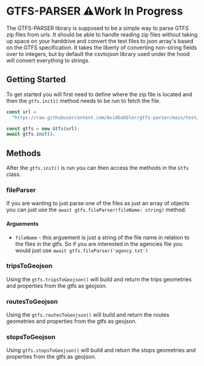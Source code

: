 # GTFS-PARSER ⚠️Work In Progress

The GTFS-PARSER library is
supposed to be a simple way to parse GTFS zip files from urls.
It should be able to handle reading zip files without taking
up space on your harddrive and convert the text files to
json array's based on the GTFS specification. It takes
the liberty of converting non-string fields over to integers,
but by default the csvtojson library used under the hood will
convert everything to strings.

## Getting Started

To get started you will first need to define where the zip file is
located and then the `gtfs.init()` method needs to be run to fetch the file.

```javascript
const url =
  "https://raw.githubusercontent.com/AvidDabbler/gtfs-parser/main/test/pts_google_transit.zip";

const gtfs = new Gtfs(url);
await gtfs.init();
```

## Methods

After the `gtfs.init()` is run you can then access the methods in the `Gtfs` class.

### fileParser

If you are wanting to just parse one of the files as just an
array of objects you can just use the `await gtfs.fileParser(fileName: string)` method.

#### Arguements

- `fileName` - this arguement is just a string of the file name in relation
  to the files in the gtfs.
  So if you are interested in the agencies file you would just use `await gtfs.fileParser('agency.txt')`

### tripsToGeojson

Using the `gtfs.tripsToGeojson()` will build and return the trips
geometries and properties from the gtfs as geojson.

### routesToGeojson

Using the `gtfs.routesToGeojson()` will build and return the
routes geometries and properties from the gtfs as geojson.

### stopsToGeojson

Using `gtfs.stopsToGeojson()` will build and return the
stops geometries and properties from the gtfs as geojson.
